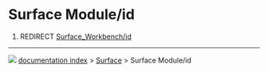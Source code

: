# Surface Module/id
1.  REDIRECT [Surface_Workbench/id](Surface_Workbench/id.md)



---
![](images/Button_right.svg) [documentation index](../README.md) > [Surface](Surface_Workbench.md) > Surface Module/id
